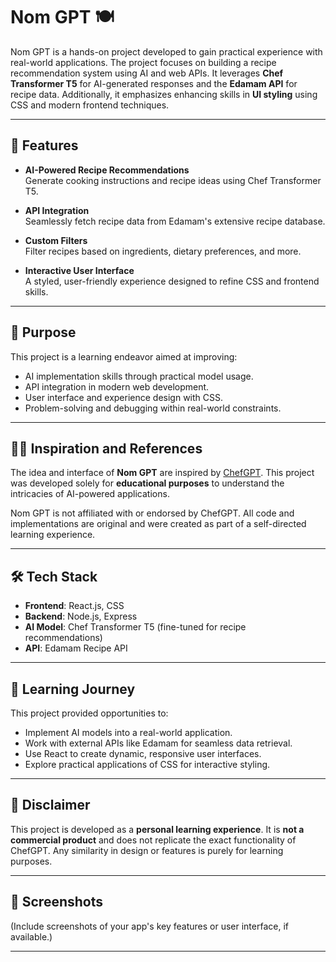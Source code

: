 # Nom GPT 🍽️  

Nom GPT is a hands-on project developed to gain practical experience with real-world applications. The project focuses on building a recipe recommendation system using AI and web APIs. It leverages **Chef Transformer T5** for AI-generated responses and the **Edamam API** for recipe data. Additionally, it emphasizes enhancing skills in **UI styling** using CSS and modern frontend techniques.

---

## 🚀 Features  
- **AI-Powered Recipe Recommendations**  
  Generate cooking instructions and recipe ideas using Chef Transformer T5.  

- **API Integration**  
  Seamlessly fetch recipe data from Edamam's extensive recipe database.

- **Custom Filters**  
  Filter recipes based on ingredients, dietary preferences, and more.  

- **Interactive User Interface**  
  A styled, user-friendly experience designed to refine CSS and frontend skills.

---

## 📖 Purpose  
This project is a learning endeavor aimed at improving:  
- AI implementation skills through practical model usage.  
- API integration in modern web development.  
- User interface and experience design with CSS.  
- Problem-solving and debugging within real-world constraints.

---

## 🧑‍🍳 Inspiration and References  
The idea and interface of **Nom GPT** are inspired by [ChefGPT](https://chefgpt.xyz/). This project was developed solely for **educational purposes** to understand the intricacies of AI-powered applications.  

Nom GPT is not affiliated with or endorsed by ChefGPT. All code and implementations are original and were created as part of a self-directed learning experience.  

---

## 🛠️ Tech Stack  
- **Frontend**: React.js, CSS  
- **Backend**: Node.js, Express  
- **AI Model**: Chef Transformer T5 (fine-tuned for recipe recommendations)  
- **API**: Edamam Recipe API  

---

## 🧩 Learning Journey  
This project provided opportunities to:  
- Implement AI models into a real-world application.  
- Work with external APIs like Edamam for seamless data retrieval.  
- Use React to create dynamic, responsive user interfaces.  
- Explore practical applications of CSS for interactive styling.  

---

## 📝 Disclaimer  
This project is developed as a **personal learning experience**. It is **not a commercial product** and does not replicate the exact functionality of ChefGPT. Any similarity in design or features is purely for learning purposes.  

---

## 📸 Screenshots  
(Include screenshots of your app's key features or user interface, if available.)

---
